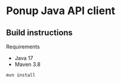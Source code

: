 # Ponup Java API client

## Build instructions

Requirements
* Java 17
* Maven 3.8

```shell
mvn install
```
